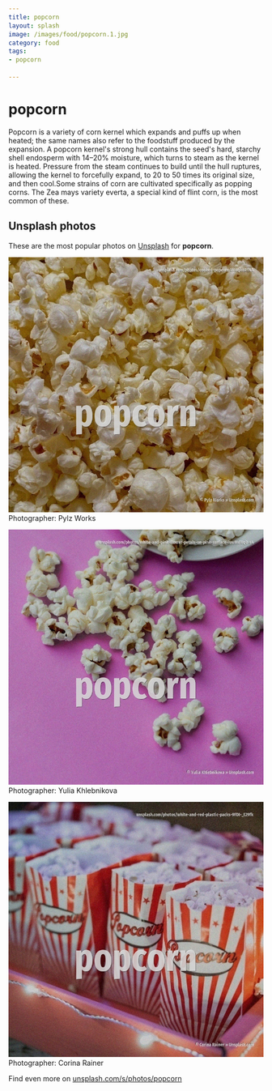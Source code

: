 ```yaml
---
title: popcorn
layout: splash
image: /images/food/popcorn.1.jpg
category: food
tags:
- popcorn

---
```

# popcorn

Popcorn  is a variety of corn kernel which expands and puffs up when heated; the same names also  refer to the foodstuff produced by the expansion.  A popcorn kernel's strong hull contains the seed's hard, starchy shell endosperm with 14–20%  moisture, which turns to steam as the kernel is heated. Pressure from the steam continues to build until the hull ruptures, allowing the kernel to  forcefully expand, to 20 to 50 times its original size, and then cool.Some strains of corn  are  cultivated specifically as popping corns. The Zea mays variety everta, a special kind of flint corn, is the most common of these. 

 
## Unsplash photos
These are the most popular photos on [Unsplash](https://unsplash.com) for **popcorn**.
 
![popcorn](/images/food/popcorn.1.jpg)
Photographer:  Pylz Works
 
![popcorn](/images/food/popcorn.2.jpg)
Photographer:  Yulia Khlebnikova
 
![popcorn](/images/food/popcorn.3.jpg)
Photographer:  Corina Rainer
 
Find even more on [unsplash.com/s/photos/popcorn](https://unsplash.com/s/photos/popcorn)
 
